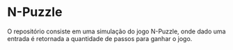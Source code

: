 # N-Puzzle
O repositório consiste em uma simulação do jogo N-Puzzle, onde dado uma entrada é retornada a quantidade de passos para ganhar o jogo.

